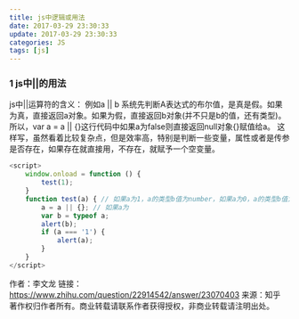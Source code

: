 ```yaml
---
title: js中逻辑或用法
date: 2017-03-29 23:30:33
update: 2017-03-29 23:30:33
categories: JS
tags: [js]
---
```

### 1 js中||的用法
<!-- more -->
js中||运算符的含义：
例如a || b
系统先判断A表达式的布尔值，是真是假。如果为真，直接返回a对象。如果为假，直接返回b对象(并不只是b的值，还有类型)。 
所以，var a = a || {}这行代码中如果a为false则直接返回null对象{}赋值给a。
这样写，虽然看着比较复杂点，但是效率高，特别是判断一些变量，属性或者是传参是否存在，如果存在就直接用，不存在，就赋予一个空变量。
```JavaScript
<script>
    window.onload = function () {
        test(1);
    }
    function test(a) { // 如果a为1，a的类型b值为number，如果a为0，a的类型b值为object
        a = a || {}; // 如果a为
        var b = typeof a;
        alert(b);
        if (a === '1') {
            alert(a);
        }
    }
</script>
```
作者：李文龙
链接：https://www.zhihu.com/question/22914542/answer/23070403
来源：知乎
著作权归作者所有。商业转载请联系作者获得授权，非商业转载请注明出处。